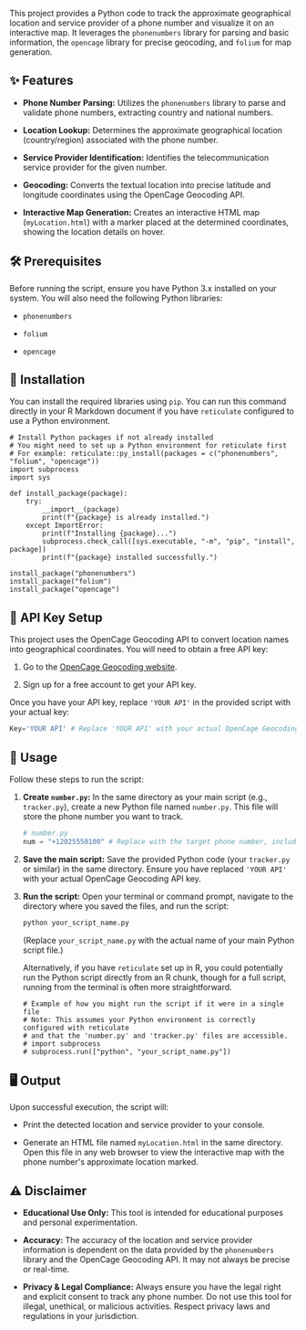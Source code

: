 This project provides a Python code to track the approximate geographical location and service provider of a phone number and visualize it on an interactive map. It leverages the `phonenumbers` library for parsing and basic information, the `opencage` library for precise geocoding, and `folium` for map generation.

## ✨ Features

* **Phone Number Parsing:** Utilizes the `phonenumbers` library to parse and validate phone numbers, extracting country and national numbers.

* **Location Lookup:** Determines the approximate geographical location (country/region) associated with the phone number.

* **Service Provider Identification:** Identifies the telecommunication service provider for the given number.

* **Geocoding:** Converts the textual location into precise latitude and longitude coordinates using the OpenCage Geocoding API.

* **Interactive Map Generation:** Creates an interactive HTML map (`myLocation.html`) with a marker placed at the determined coordinates, showing the location details on hover.

## 🛠️ Prerequisites

Before running the script, ensure you have Python 3.x installed on your system. You will also need the following Python libraries:

* `phonenumbers`

* `folium`

* `opencage`

## 🚀 Installation

You can install the required libraries using `pip`. You can run this command directly in your R Markdown document if you have `reticulate` configured to use a Python environment.

```{python, eval=FALSE}
# Install Python packages if not already installed
# You might need to set up a Python environment for reticulate first
# For example: reticulate::py_install(packages = c("phonenumbers", "folium", "opencage"))
import subprocess
import sys

def install_package(package):
    try:
        __import__(package)
        print(f"{package} is already installed.")
    except ImportError:
        print(f"Installing {package}...")
        subprocess.check_call([sys.executable, "-m", "pip", "install", package])
        print(f"{package} installed successfully.")

install_package("phonenumbers")
install_package("folium")
install_package("opencage")
```

## 🔑 API Key Setup

This project uses the OpenCage Geocoding API to convert location names into geographical coordinates. You will need to obtain a free API key:

1.  Go to the [OpenCage Geocoding website](https://opencagedata.com/).

2.  Sign up for a free account to get your API key.

Once you have your API key, replace `'YOUR API'` in the provided script with your actual key:

```python
Key='YOUR API' # Replace 'YOUR API' with your actual OpenCage Geocoding API Key
```

## 📝 Usage

Follow these steps to run the script:

1.  **Create `number.py`:**
    In the same directory as your main script (e.g., `tracker.py`), create a new Python file named `number.py`. This file will store the phone number you want to track.

    ```python
    # number.py
    num = "+12025550100" # Replace with the target phone number, including the country code (e.g., +1 for USA, +44 for UK).
    ```

2.  **Save the main script:**
    Save the provided Python code (your `tracker.py` or similar) in the same directory. Ensure you have replaced `'YOUR API'` with your actual OpenCage Geocoding API key.

3.  **Run the script:**
    Open your terminal or command prompt, navigate to the directory where you saved the files, and run the script:

    ```bash
    python your_script_name.py
    ```

    (Replace `your_script_name.py` with the actual name of your main Python script file.)

    Alternatively, if you have `reticulate` set up in R, you could potentially run the Python script directly from an R chunk, though for a full script, running from the terminal is often more straightforward.

    ```{python, eval=FALSE}
    # Example of how you might run the script if it were in a single file
    # Note: This assumes your Python environment is correctly configured with reticulate
    # and that the 'number.py' and 'tracker.py' files are accessible.
    # import subprocess
    # subprocess.run(["python", "your_script_name.py"])
    ```

## 🖥️ Output

Upon successful execution, the script will:

* Print the detected location and service provider to your console.

* Generate an HTML file named `myLocation.html` in the same directory. Open this file in any web browser to view the interactive map with the phone number's approximate location marked.

## ⚠️ Disclaimer

* **Educational Use Only:** This tool is intended for educational purposes and personal experimentation.

* **Accuracy:** The accuracy of the location and service provider information is dependent on the data provided by the `phonenumbers` library and the OpenCage Geocoding API. It may not always be precise or real-time.

* **Privacy & Legal Compliance:** Always ensure you have the legal right and explicit consent to track any phone number. Do not use this tool for illegal, unethical, or malicious activities. Respect privacy laws and regulations in your jurisdiction.
